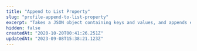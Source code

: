 ```yaml
---
title: "Append to List Property"
slug: "profile-append-to-list-property"
excerpt: "Takes a JSON object containing keys and values, and appends each to a list associated with the corresponding property name. $appending to a property that doesn't exist will result in assigning a list with one element to that property."
hidden: false
createdAt: "2020-10-20T00:41:26.251Z"
updatedAt: "2023-09-08T15:38:21.123Z"
---
```


